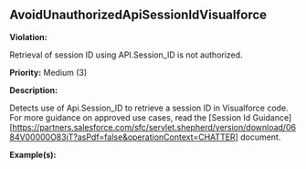 AvoidUnauthorizedApiSessionIdVisualforce[](#avoidunauthorizedapisessionidvisualforce)
------------------------------------------------------------------------------------------------------------------------------------------------------

**Violation:**

   Retrieval of session ID using API.Session_ID is not authorized.


**Priority:** Medium (3)

**Description:**

   Detects use of Api.Session_ID to retrieve a session ID in Visualforce code. For more guidance on approved use cases, read the [Session Id Guidance][https://partners.salesforce.com/sfc/servlet.shepherd/version/download/0684V00000O83jT?asPdf=false&operationContext=CHATTER] document.

**Example(s):**

   

